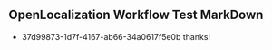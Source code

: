 ## OpenLocalization Workflow Test MarkDown
* 37d99873-1d7f-4167-ab66-34a0617f5e0b thanks!

<!--HONumber=Aug16_HO4-->


